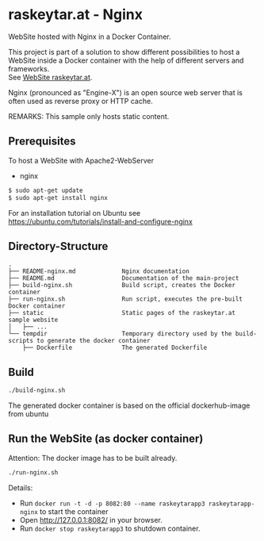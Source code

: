 # raskeytar.at - Nginx

WebSite hosted with Nginx in a Docker Container.

This project is part of a solution to show different possibilities to host a WebSite inside a Docker container 
with the help of different servers and frameworks.  
See [WebSite raskeytar.at](README.md).

Nginx (pronounced as "Engine-X") is an open source web server that is often used as reverse proxy or HTTP cache. 

REMARKS: This sample only hosts static content.

## Prerequisites

To host a WebSite with Apache2-WebServer 
- nginx

```bash
$ sudo apt-get update
$ sudo apt-get install nginx
```

For an installation tutorial on Ubuntu see https://ubuntu.com/tutorials/install-and-configure-nginx

## Directory-Structure
```
.
├── README-nginx.md             Nginx documentation
├── README.md                   Documentation of the main-project
├── build-nginx.sh              Build script, creates the Docker container
├── run-nginx.sh                Run script, executes the pre-built Docker container
├── static                      Static pages of the raskeytar.at sample website
│   ├── ... 
└── tempdir                     Temporary directory used by the build-scripts to generate the docker container
    ├── Dockerfile              The generated Dockerfile
```

## Build
```bash
./build-nginx.sh
```
The generated docker container is based on the official dockerhub-image from ubuntu

## Run the WebSite (as docker container)
Attention: The docker image has to be built already.
```bash
./run-nginx.sh
```

Details:
- Run ```docker run -t -d -p 8082:80 --name raskeytarapp3 raskeytarapp-nginx``` to start the container
- Open http://127.0.0.1:8082/ in your browser.
- Run ```docker stop raskeytarapp3``` to shutdown container.


